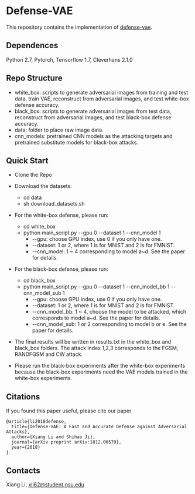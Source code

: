 # Defense-VAE
This repository contains the implementation of [defense-vae](https://arxiv.org/abs/1812.06570).

## Dependences
Python 2.7, Pytorch, Tensorflow 1.7, Cleverhans 2.1.0

## Repo Structure

* white_box: scripts to generate adversarial images from training and test data, train VAE, reconstruct from adversarial images, and test white-box defense accuracy. 
* black_box: scripts to generate adversarial images from test data, reconstruct from adversarial images, and test black-box defense accuracy.
* data: folder to place raw image data.
* cnn_models: pretrained CNN models as the attacking targets and pretrained substitute models for black-box attacks. 

## Quick Start

* Clone the Repo

* Download the datasets:
    * cd data
    * sh download_datasets.sh

* For the white-box defense, please run:
    * cd white_box
    * python main_script.py --gpu 0 --dataset 1 --cnn_model 1 
        * --gpu: choose GPU index, use 0 if you only have one.
        * --dataset: 1 or 2, where 1 is for MNIST and 2 is for FMNIST.
        * --cnn_model: 1 ~ 4 corresponding to model a~d. See the paper for details.

* For the black-box defense, please run:
    * cd black_box
    * python main_script.py --gpu 0 --dataset 1 --cnn_model_bb 1 --cnn_model_sub 1 
        * --gpu: choose GPU index, use 0 if you only have one.
        * --dataset: 1 or 2, where 1 is for MNIST and 2 is for FMNIST.
        * --cnn_model_bb: 1 ~ 4, choose the model to be attacked, which corresponds to model a~d. See the paper for details.
        * --cnn_model_sub: 1 or 2 corresponding to model b or e. See the paper for details.

* The final results will be written in results.txt in the white_box and black_box folders. The attack index 1,2,3 corresponds to the FGSM, RANDFGSM and CW attack.

* Please run the black-box experiments after the white-box experiments because the black-box experiments need the VAE models trained in the white-box experiments. 

## Citations

If you found this paper useful, please cite our paper
    
    @article{li2018defense,
      title={Defense-VAE: A Fast and Accurate Defense against Adversarial Attacks},
      author={Xiang Li and Shihao Ji},
      journal={arXiv preprint arXiv:1812.06570},
      year={2018}
    }

## Contacts

Xiang Li, xli62@student.gsu.edu

